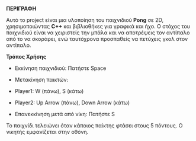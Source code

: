 **ΠΕΡΙΓΡΑΦΗ**

Αυτό το project είναι μια υλοποίηση του παιχνιδιού **Pong** σε 2D, χρησιμοποιώντας **C++** και βιβλιοθήκες για γραφικά και ήχο. Ο στόχος του παιχνιδιού είναι να χειριστείς την μπάλα και να αποτρέψεις τον αντίπαλο από το να σκοράρει, ενώ ταυτόχρονα προσπαθείς να πετύχεις γκολ στον αντίπαλο.

**Τρόπος Χρήσης**

- Εκκίνηση παιχνιδιού: Πατήστε Space

- Μετακίνηση παικτών:

- Player1: W (πάνω), S (κάτω)

- Player2: Up Arrow (πάνω), Down Arrow (κάτω)

- Επανεκκίνηση μετά από νίκη: Πατήστε S

Το παιχνίδι τελειώνει όταν κάποιος παίκτης φτάσει στους 5 πόντους. Ο νικητής εμφανίζεται στην οθόνη.
